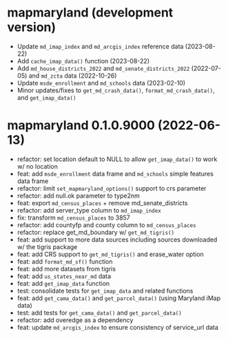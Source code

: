 # mapmaryland (development version)

- Update `md_imap_index` and `md_arcgis_index` reference data (2023-08-22)
- Add `cache_imap_data()` function (2023-08-22)
- Add `md_house_districts_2022` and `md_senate_districts_2022` (2022-07-05) and `md_zcta` data (2022-10-26)
- Update `msde_enrollment` and `md_schools` data (2023-02-10)
- Minor updates/fixes to `get_md_crash_data()`, `format_md_crash_data()`, and `get_imap_data()`

# mapmaryland 0.1.0.9000 (2022-06-13)

- refactor: set location default to NULL to allow `get_imap_data()` to work w/ no location
- feat: add `msde_enrollment` data frame and `md_schools` simple features data frame
- refactor: limit `set_mapmaryland_options()` support to crs parameter
- refactor: add null.ok parameter to type2nm
- feat: export `md_census_places` + remove md_senate_districts
- refactor: add server_type column to `md_imap_index`
- fix: transform `md_census_places` to 3857
- refactor: add countyfp and county column to `md_census_places`
- refactor: replace get_md_boundary w/ `get_md_tigris()`
- feat: add support to more data sources including sources downloaded w/ the tigris package
- feat: add CRS support to `get_md_tigris()` and erase_water option
- feat: add `format_md_sf()` function
- feat: add more datasets from tigris
- feat: add `us_states_near_md` data
- feat: add `get_imap_data` function
- test: consolidate tests for `get_imap_data` and related functions
- feat: add `get_cama_data()` and `get_parcel_data()` (using Maryland iMap data)
- test: add tests for `get_cama_data()` and `get_parcel_data()`
- refactor: add overedge as a dependency
- feat: update `md_arcgis_index` to ensure consistency of service_url data


